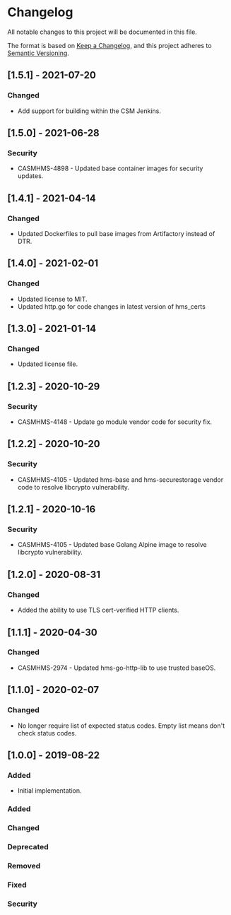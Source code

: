 # Changelog

All notable changes to this project will be documented in this file.

The format is based on [Keep a Changelog](https://keepachangelog.com/en/1.0.0/),
and this project adheres to [Semantic Versioning](https://semver.org/spec/v2.0.0.html).

## [1.5.1] - 2021-07-20

### Changed

- Add support for building within the CSM Jenkins.

## [1.5.0] - 2021-06-28

### Security

- CASMHMS-4898 - Updated base container images for security updates.

## [1.4.1] - 2021-04-14

### Changed

- Updated Dockerfiles to pull base images from Artifactory instead of DTR.

## [1.4.0] - 2021-02-01

### Changed

- Updated license to MIT.
- Updated http.go for code changes in latest version of hms_certs

## [1.3.0] - 2021-01-14

### Changed

- Updated license file.

## [1.2.3] - 2020-10-29

### Security

- CASMHMS-4148 - Update go module vendor code for security fix.

## [1.2.2] - 2020-10-20

### Security

- CASMHMS-4105 - Updated hms-base and hms-securestorage vendor code to resolve libcrypto vulnerability.

## [1.2.1] - 2020-10-16

### Security

- CASMHMS-4105 - Updated base Golang Alpine image to resolve libcrypto vulnerability.

## [1.2.0] - 2020-08-31

### Changed

- Added the ability to use TLS cert-verified HTTP clients.

## [1.1.1] - 2020-04-30

### Changed

- CASMHMS-2974 - Updated hms-go-http-lib to use trusted baseOS.

## [1.1.0] - 2020-02-07

### Changed

- No longer require list of expected status codes.  Empty list means don't check status codes.

## [1.0.0] - 2019-08-22

### Added

- Initial implementation.

### Added

### Changed

### Deprecated

### Removed

### Fixed

### Security
